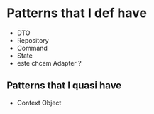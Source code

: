 ﻿# Patterns that I def have
- DTO
- Repository
- Command
- State
- este chcem Adapter ?


## Patterns that I quasi have
- Context Object
